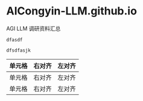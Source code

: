# AICongyin-LLM.github.io
AGI LLM 调研资料汇总

`dfasdf`
```
dfsdfasjk
```

|单元格|右对齐|左对齐|
|:----|----:|:-----|
|单元格|右对齐|左对齐|
|单元格|右对齐|左对齐|
